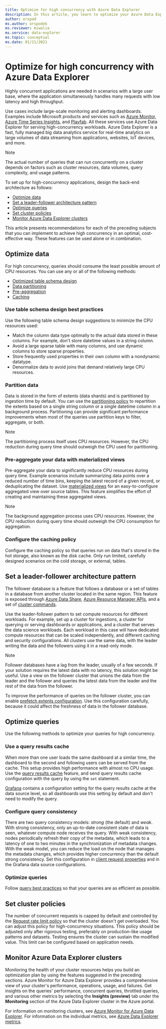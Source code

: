 ```yaml
---
title: Optimize for high concurrency with Azure Data Explorer
description: In this article, you learn to optimize your Azure Data Explorer setup for high concurrency.
author: orspod
ms.author: orspodek
ms.reviewer: miwalia
ms.service: data-explorer
ms.topic: conceptual
ms.date: 01/11/2021
---
```


# Optimize for high concurrency with Azure Data Explorer

Highly concurrent applications are needed in scenarios with a large user base, where the application simultaneously handles many requests with low latency and high throughput.

Use cases include large-scale monitoring and alerting dashboards. Examples include Microsoft products and services such as [Azure Monitor](https://azure.microsoft.com/services/monitor/), [Azure Time Series Insights](https://azure.microsoft.com/services/time-series-insights/), and [Playfab](https://playfab.com/). All these services use Azure Data Explorer for serving high-concurrency workloads. Azure Data Explorer is a fast, fully managed big data analytics service for real-time analytics on large volumes of data streaming from applications, websites, IoT devices, and more.

> [!NOTE]
> The actual number of queries that can run concurrently on a cluster depends on factors such as cluster resources, data volumes, query complexity, and usage patterns.

To set up for high-concurrency applications, design the back-end architecture as follows:

* [Optimize data](#optimize-data)
* [Set a leader-follower architecture pattern](#set-a-leader-follower-architecture-pattern)
* [Optimize queries](#optimize-queries)
* [Set cluster policies](#set-cluster-policies)
* [Monitor Azure Data Explorer clusters](#monitor-azure-data-explorer-clusters)

This article presents recommendations for each of the preceding subjects that you can implement to achieve high concurrency in an optimal, cost-effective way. These features can be used alone or in combination.

## Optimize data

For high concurrency, queries should consume the least possible amount of CPU resources. You can use any or all of the following methods:

- [Optimized table schema design](#use-table-schema-design-best-practices)
- [Data partitioning](#partition-data)
- [Pre-aggregation](#pre-aggregate-your-data-with-materialized-views)
- [Caching](#configure-the-caching-policy)

### Use table schema design best practices

Use the following table schema design suggestions to minimize the CPU resources used:

* Match the column data type optimally to the actual data stored in these columns. For example, don't store datetime values in a string column.
* Avoid a large sparse table with many columns, and use dynamic columns to store sparse properties.
* Store frequently used properties in their own column with a nondynamic datatype.
* Denormalize data to avoid joins that demand relatively large CPU resources.

### Partition data

Data is stored in the form of extents (data shards) and is partitioned by ingestion time by default. You can use the [partitioning policy](kusto/management/partitioningpolicy.md) to repartition the extents based on a single string column or a single datetime column in a background process. Partitioning can provide significant performance improvements when most of the queries use partition keys to filter, aggregate, or both.

> [!NOTE]
> The partitioning process itself uses CPU resources. However, the CPU reduction during query time should outweigh the CPU used for partitioning.

### Pre-aggregate your data with materialized views

Pre-aggregate your data to significantly reduce CPU resources during query time. Example scenarios include summarizing data points over a reduced number of time bins, keeping the latest record of a given record, or deduplicating the dataset. Use [materialized views](kusto/management/materialized-views/materialized-view-overview.md) for an easy-to-configure aggregated view over source tables. This feature simplifies the effort of creating and maintaining these aggregated views.

> [!NOTE]
> The background aggregation process uses CPU resources. However, the CPU reduction during query time should outweigh the CPU consumption for aggregation.

### Configure the caching policy

Configure the caching policy so that queries run on data that's stored in the hot storage, also known as the disk cache. Only run limited, carefully designed scenarios on the cold storage, or external, tables.

## Set a leader-follower architecture pattern

The follower database is a feature that follows a database or a set of tables in a database from another cluster located in the same region. This feature is exposed through [Azure Data Share](/azure/data-explorer/data-share), [Azure Resource Manager APIs](follower.md), and a set of [cluster commands](kusto/management/cluster-follower.md).

Use the leader-follower pattern to set compute resources for different workloads. For example, set up a cluster for ingestions, a cluster for querying or serving dashboards or applications, and a cluster that serves the data science workloads. Each workload in this case will have dedicated compute resources that can be scaled independently, and different caching and security configurations. All clusters use the same data, with the leader writing the data and the followers using it in a read-only mode.

> [!NOTE]
> Follower databases have a lag from the leader, usually of a few seconds. If your solution requires the latest data with no latency, this solution might be useful. Use a view on the follower cluster that unions the data from the leader and the follower and queries the latest data from the leader and the rest of the data from the follower.

To improve the performance of queries on the follower cluster, you can enable [prefetch extents configuration](kusto/management/cluster-follower.md#alter-follower-database-prefetch-extents). Use this configuration carefully, because it could affect the freshness of data in the follower database.

## Optimize queries

Use the following methods to optimize your queries for high concurrency.

### Use a query results cache

When more than one user loads the same dashboard at a similar time, the dashboard to the second and following users can be served from the cache. This setup provides high performance with almost no CPU usage. Use the [query results cache](kusto/query/query-results-cache.md) feature, and send query results cache configuration with the query by using the `set` statement.

[Grafana](/azure/data-explorer/grafana) contains a configuration setting for the query results cache at the data source level, so all dashboards use this setting by default and don't need to modify the query.

### Configure query consistency

There are two query consistency models: *strong* (the default) and *weak*. With strong consistency, only an up-to-date consistent state of data is seen, whatever compute node receives the query. With weak consistency, nodes periodically refresh their copy of the metadata, which leads to a latency of one to two minutes in the synchronization of metadata changes. With the weak model, you can reduce the load on the node that manages the metadata changes, which provides higher concurrency than the default strong consistency. Set this configuration in [client request properties](kusto/api/netfx/request-properties.md) and in the Grafana data source configurations.

### Optimize queries

Follow [query best practices](kusto/query/best-practices.md) so that your queries are as efficient as possible.

## Set cluster policies

The number of concurrent requests is capped by default and controlled by the [Request rate limit policy](kusto/management/request-rate-limit-policy.md) so that the cluster doesn't get overloaded. You can adjust this policy for high-concurrency situations. This policy should be adjusted only after rigorous testing, preferably on production-like usage patterns and datasets. Testing ensures the cluster can sustain the modified value. This limit can be configured based on application needs.

## Monitor Azure Data Explorer clusters

Monitoring the health of your cluster resources helps you build an optimization plan by using the features suggested in the preceding sections. Azure Monitor for Azure Data Explorer provides a comprehensive view of your cluster's performance, operations, usage, and failures. Get insights on the queries' performance, concurrent queries, throttled queries, and various other metrics by selecting the **Insights (preview)** tab under the **Monitoring** section of the Azure Data Explorer cluster in the Azure portal.

For information on monitoring clusters, see [Azure Monitor for Azure Data Explorer](/azure/azure-monitor/insights/data-explorer?toc=/azure/data-explorer/toc.json&amp;bc=/azure/data-explorer/breadcrumb/toc.json). For information on the individual metrics, see [Azure Data Explorer metrics](using-metrics.md#supported-azure-data-explorer-metrics).
